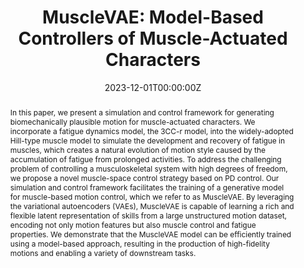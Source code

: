 ---
title: "MuscleVAE: Model-Based Controllers of Muscle-Actuated Characters"

# Authors
# If you created a profile for a user (e.g. the default `admin` user), write the username (folder name) here 
# and it will be replaced with their full name and linked to their profile.
authors:
- admin
- Xiyan Xu
- Libin Liu

# Author notes (optional)
author_notes:
-
-
- "Corresponding Authors"


date: "2023-12-01T00:00:00Z"
doi: "https://doi.org/10.1145/3610548.3618137"

# Schedule page publish date (NOT publication's date).
publishDate: "2023-12-13T00:00:00Z"

# Publication type.
# Legend: 0 = Uncategorized; 1 = Conference paper; 2 = Journal article;
# 3 = Preprint / Working Paper; 4 = Report; 5 = Book; 6 = Book section;
# 7 = Thesis; 8 = Patent
publication_types: ["1"]

# Publication name and optional abbreviated publication name.
publication: In *ACM Transactions on Graphics(Proceedings of SIGGRAPH Asia 2023)*
publication_short: In *SIGGRAPH Asia*

abstract: "In this paper, we present a simulation and control framework for generating biomechanically plausible motion for muscle-actuated characters. We incorporate a fatigue dynamics model, the 3CC-r model, into the widely-adopted Hill-type muscle model to simulate the development and recovery of fatigue in muscles, which creates a natural evolution of motion style caused by the accumulation of fatigue from prolonged activities. To address the challenging problem of controlling a musculoskeletal system with high degrees of freedom, we propose a novel muscle-space control strategy based on PD control. Our simulation and control framework facilitates the training of a generative model for muscle-based motion control, which we refer to as MuscleVAE. By leveraging the variational autoencoders (VAEs), MuscleVAE is capable of learning a rich and flexible latent representation of skills from a large unstructured motion dataset, encoding not only motion features but also muscle control and fatigue properties. We demonstrate that the MuscleVAE model can be efficiently trained using a model-based approach, resulting in the production of high-fidelity motions and enabling a variety of downstream tasks.
"

# Summary. An optional shortened abstract.
summary: We present MuscleVAE, a comprehensive muscle simulating and controlling framework with fatigue modelling embeded. Using model-based reinforcement learning, our framework can generate of high-fidelity motions and enable a variety of downstream tasks.

tags: [Muscle Simulation, Physcics Character Animation]

# Display this page in the Featured widget?
featured: false

# Custom links (uncomment lines below)
links:
 - name: Video
   url: https://www.youtube.com/
 - name: Code
   url: https://github.com/wangchek/MuscleVAE

url_pdf: 'Muscle-VAE/static/author_version.pdf'
url_code: ''
url_dataset: ''
url_poster: ''
url_project: 'https://github.com/wangchek/MuscleVAE'
url_slides: ''
url_source: ''
# url_video:  'https://www.youtube.com/watch?v=ELZ7m4rLCgk'

# Featured image
# To use, add an image named `featured.jpg/png` to your page's folder. 
image:
  #caption: 'Image credit: [**Unsplash**](https://unsplash.com/photos/pLCdAaMFLTE)'
  focal_point: ""
  preview_only: false

# Associated Projects (optional).
#   Associate this publication with one or more of your projects.
#   Simply enter your project's folder or file name without extension.
#   E.g. `internal-project` references `content/project/internal-project/index.md`.
#   Otherwise, set `projects: []`.
#projects:
#- example

# Slides (optional).
#   Associate this publication with Markdown slides.
#   Simply enter your slide deck's filename without extension.
#   E.g. `slides: "example"` references `content/slides/example/index.md`.
#   Otherwise, set `slides: ""`.
#slides: example
---